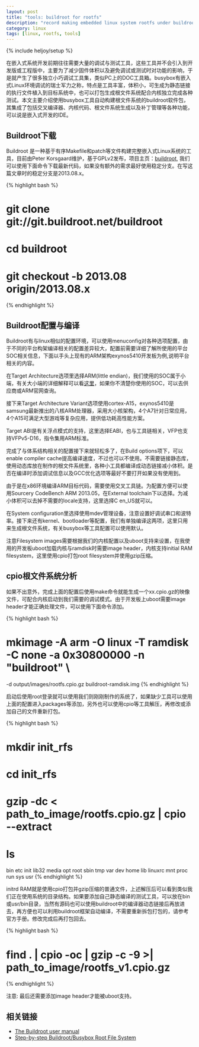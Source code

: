 ```yaml
---
layout: post
title: "tools: buildroot for rootfs"
description: "record making embedded linux system rootfs under buildroot"
category: linux
tags: [linux, rootfs, tools]
---
```

{% include heljoy/setup %}

<p class="paragraph">
在嵌入式系统开发前期往往需要大量的调试与测试工具，这些工具并不会引入到开发版或工程版中，主要为了减少固件体积以及避免调试或测试时对功能的影响，于是就产生了很多独立小巧调试工具集，类似PC上的DOC工具箱。busybox有嵌入式Linux环境调试的瑞士军力之称，特点是工具丰富，体积小，可生成为静态链接的执行文件植入到目标系统中，也可以打包生成根文件系统配合内核独立完成各种测试。本文主要介绍使用busybox工具自动构建根文件系统的buildroot软件包，其集成了包括交叉编译器、内核代码、根文件系统生成以及补丁管理等各种功能，可以说是嵌入式开发的IDE。
</p>

<!-- more -->

## Buildroot下载

<p class="paragraph">
Buildroot 是一种基于有序Makefile和patch等文件构建完整嵌入式Linux系统的工具，目前由Peter Korsgaard维护，基于GPLv2发布，项目主页：<a href="http://buildroot.uclibc.org/">buildroot</a>, 我们可以使用下面命令下载最新代码，如果没有额外的需求最好使用稳定分支。在写这篇文章时的稳定分支是2013.08.x。
</p>

{% highlight bash %}
# git clone git://git.buildroot.net/buildroot
# cd buildroot
# git checkout -b 2013.08 origin/2013.08.x
{% endhighlight %}

## Buildroot配置与编译

<p class="paragraph">
Buildroot有与linux相似的配置环境，可以使用menuconfig对各种选项配置，由于不同的平台构架编译相关的配置差异较大，配置前需要详细了解所使用的平台SOC相关信息，下面以手头上现有的ARM架构exynos5410开发板为例,说明平台相关的内容。
</p>

在Target Architecture选项里选择ARM(little endian)，我们使用的SOC属于小端，有关大小端的详细解释可以看[这里](http://en.wikipedia.org/wiki/Endianness)，如果你不清楚你使用的SOC，可以去供应商或ARM官网查询。

接下来Target Architecture Variant选项使用cortex-A15，exynos5410是samsung最新推出的八核ARM处理器，采用大小核架构，4个A7针对日常应用，4个A15可满足大型游戏等复杂应用，提供低功耗高性能方案。

Target ABI是有关浮点模式的支持，这里选择EABI，也与工具链相关，VFP也支持VFPv5-D16，指令集用ARM标准。

完成了与体系结构相关的配置接下来就轻松多了，在Build options项下，可以enable compiler cache提高编译速度，不过也可以不使用。不需要链接静态库，使用动态库放在制作的根文件系统里，各种小工具都编译成动态链接减小体积。是否在编译时添加调试信息以及GCC优化选项等最好不要打开如果没有使用到。

由于是在x86环境编译ARM目标代码，需要使用交叉工具链。为配置方便可以使用Sourcery CodeBench ARM 2013.05，在External toolchain下以选择。为减小体积可以去掉不需要的locale支持，这里选择C en_US就可以。

在System configuration里选择使用mdev管理设备，注意设置好调试串口和波特率。接下来还有kernel、bootloader等配置，我们有单独编译这两项，这里只用来生成根文件系统，有关busybox等工具配置可以使用默认。

注意Filesystem images需要根据我们的内核配置以及uboot支持来设置，在我使用的开发板uboot加载内核与ramdisk时需要image header，内核支持initial RAM filesystem，这里使用cpio打包root filesystem并使用gzip压缩。

## cpio根文件系统分析
<p class="paragraph">
如果不出意外，完成上面的配置后使用make命令就能生成一个xx.cpio.gz的映像文件，可配合内核启动到我们需要的调试模式。由于开发板上uboot需要image header才能正确处理文件，可以使用下面命令添加。
</p>

{% highlight bash %}
# mkimage -A arm -O linux -T ramdisk -C none -a 0x30800000 -n "buildroot" \ 
-d output/images/rootfs.cpio.gz buildroot-ramdisk.img
{% endhighlight %}

<p class="paragraph">
启动后使用root登录就可以使用我们则刚刚制作的系统了，如果缺少工具可以使用上面的配置进入packages等添加，另外也可以使用cpio等工具解压，再修改或添加自己的文件重新打包。
</p>

{% highlight bash %}
# mkdir init_rfs
# cd init_rfs
# gzip -dc < path_to_image/rootfs.cpio.gz | cpio --extract
# ls
bin  etc   init  lib32    media  opt   root  sbin  tmp  var
dev  home  lib   linuxrc  mnt    proc  run   sys   usr
{% endhighlight %}

<p class="paragraph">
initrd RAM就是使用cpio打包并gzip压缩的普通文件，上述解压后可以看到类似我们正在使用系统的目录结构。如果要添加自己静态编译的测试工具，可以放在bin或usr/bin目录，当然有源码也可以使用buildroot中的编译器动态链接后再放进去，再方便也可以利用buildroot框架自动编译，不需要重新拆包打包的，请参考官方手册。修改完成后再打包回去。
</p>

{% highlight bash %}
# find . | cpio -oc | gzip -c -9 >| path_to_image/rootfs_v1.cpio.gz
{% endhighlight %}

<p class="paragraph">
<span class="label label-important">注意:</span> 最后还需要添加image header才能被uboot支持。
</p>

## 相关链接

+ [The Buildroot user manual](http://buildroot.uclibc.org/downloads/manual/manual.html)
+ [Step-by-step Buildroot/Busybox Root File System](http://blog.chinaunix.net/uid-21977330-id-3711356.html)
